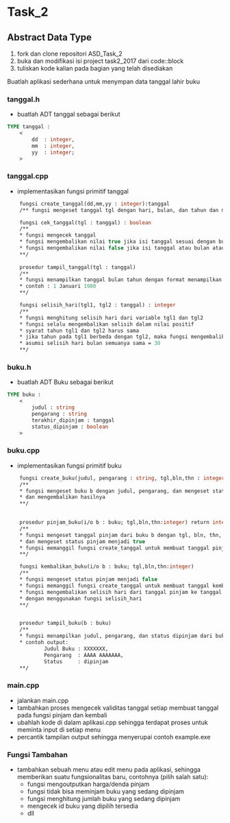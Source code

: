 # Task_2
## Abstract Data Type

1. fork dan clone repositori ASD_Task_2
2. buka dan modifikasi isi project task2_2017 dari code::block
3. tuliskan kode kalian pada bagian yang telah disediakan

Buatlah aplikasi sederhana untuk menympan data tanggal lahir buku

### tanggal.h
* buatlah ADT tanggal sebagai berikut
```pascal
TYPE tanggal : 
    <
    	dd	: integer,
    	mm	: integer,
    	yy	: integer;
    >
```

### tanggal.cpp
* implementasikan fungsi primitif tanggal
```pascal
	fungsi create_tanggal(dd,mm,yy : integer):tanggal
	/** fungsi mengeset tanggal tgl dengan hari, bulan, dan tahun dan mengembalikan hasilnya **/

	fungsi cek_tanggal(tgl : tanggal) : boolean
	/**
	* fungsi mengecek tanggal
	* fungsi mengembalikan nilai true jika isi tanggal sesuai dengan bulannya
	* fungsi mengembalikan nilai false jika isi tanggal atau bulan atau tahun salah
	**/
	
	prosedur tampil_tanggal(tgl : tanggal)
	/**
	* fungsi menampilkan tanggal bulan tahun dengan format menampilkan nama bulan
	* contoh : 1 Januari 1980
	**/

	fungsi selisih_hari(tgl1, tgl2 : tanggal) : integer
	/**
	* fungsi menghitung selisih hari dari variable tgl1 dan tgl2
	* fungsi selalu mengembalikan selisih dalam nilai positif
	* syarat tahun tgl1 dan tgl2 harus sama
	* jika tahun pada tgl1 berbeda dengan tgl2, maka fungsi mengembalikan nilai -1
	* asumsi selisih hari bulan semuanya sama = 30
	**/
```

### buku.h
* buatlah ADT Buku sebagai berikut
```pascal
TYPE buku : 
    <
    	judul : string
    	pengarang : string
		terakhir_dipinjam : tanggal
		status_dipinjam : boolean
    >
```

### buku.cpp
* implementasikan fungsi primitif buku
```pascal
	fungsi create_buku(judul, pengarang : string, tgl,bln,thn : integer) return buku
	/**
    * fungsi mengeset buku b dengan judul, pengarang, dan mengeset status=false
    * dan mengembalikan hasilnya
    **/

	
	prosedur pinjam_buku(i/o b : buku; tgl,bln,thn:integer) return integer
    /**
    * fungsi mengeset tanggal pinjam dari buku b dengan tgl, bln, thn,
    * dan mengeset status pinjam menjadi true
    * fungsi memanggil fungsi create_tanggal untuk membuat tanggal pinjam
    **/

	fungsi kembalikan_buku(i/o b : buku; tgl,bln,thn:integer)
    /**
    * fungsi mengeset status pinjam menjadi false
    * fungsi memanggil fungsi create_tanggal untuk membuat tanggal kembali
    * fungsi mengembalikan selisih hari dari tanggal pinjam ke tanggal kembali
    * dengan menggunakan fungsi selisih_hari
    **/


	prosedur tampil_buku(b : buku)
    /**
    * fungsi menampilkan judul, pengarang, dan status dipinjam dari buku b
    * contoh output:
            Judul Buku : XXXXXXX,
            Pengarang  : AAAA AAAAAAA,
            Status     : dipinjam
    **/
```

### main.cpp
* jalankan main.cpp
* tambahkan proses mengecek validitas tanggal setiap membuat tanggal pada fungsi pinjam dan kembali
* ubahlah kode di dalam aplikasi.cpp sehingga terdapat proses untuk meminta input di setiap menu
* percantik tampilan output sehingga menyerupai contoh example.exe

### Fungsi Tambahan
* tambahkan sebuah menu atau edit menu pada aplikasi, sehingga memberikan suatu fungsionalitas baru, contohnya (pilih salah satu):
	* fungsi mengoutputkan harga/denda pinjam
	* fungsi tidak bisa meminjam buku yang sedang dipinjam
	* fungsi menghitung jumlah buku yang sedang dipinjam
	* mengecek id buku yang dipilih tersedia
	* dll
